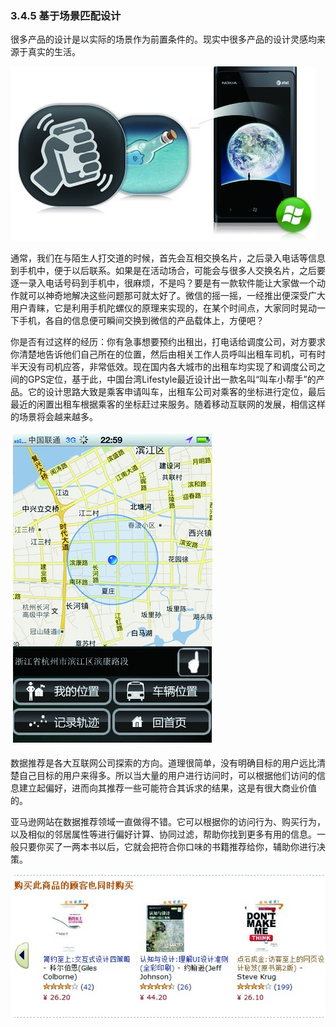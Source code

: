 ### 3.4.5 基于场景匹配设计

很多产品的设计是以实际的场景作为前置条件的。现实中很多产品的设计灵感均来源于真实的生活。

![](images/image02021.jpeg)

通常，我们在与陌生人打交道的时候，首先会互相交换名片，之后录入电话等信息到手机中，便于以后联系。如果是在活动场合，可能会与很多人交换名片，之后要逐一录入电话号码到手机中，很麻烦，不是吗？要是有一款软件能让大家做一个动作就可以神奇地解决这些问题那可就太好了。微信的摇一摇，一经推出便深受广大用户青睐，它是利用手机陀螺仪的原理来实现的，在某个时间点，大家同时晃动一下手机，各自的信息便可瞬间交换到微信的产品载体上，方便吧？

你是否有过这样的经历：你有急事想要预约出租出，打电话给调度公司，对方要求你清楚地告诉他们自己所在的位置，然后由相关工作人员呼叫出租车司机，可有时半天没有司机应答，非常低效。现在国内各大城市的出租车均实现了和调度公司之间的GPS定位，基于此，中国台湾Lifestyle最近设计出一款名叫“叫车小帮手”的产品。它的设计思路大致是乘客申请叫车，出租车公司对乘客的坐标进行定位，最后最近的闲置出租车根据乘客的坐标赶过来服务。随着移动互联网的发展，相信这样的场景将会越来越多。

![](images/image02022.jpeg)

数据推荐是各大互联网公司探索的方向。道理很简单，没有明确目标的用户远比清楚自己目标的用户来得多。所以当大量的用户进行访问时，可以根据他们访问的信息建立起偏好，进而向其推荐一些可能符合其诉求的结果，这是有很大商业价值的。

亚马逊网站在数据推荐领域一直做得不错。它可以根据你的访问行为、购买行为，以及相似的邻居属性等进行偏好计算、协同过滤，帮助你找到更多有用的信息。一般只要你买了一两本书以后，它就会把符合你口味的书籍推荐给你，辅助你进行决策。

![](images/image02023.jpeg)
